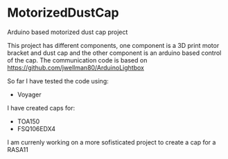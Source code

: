 # MotorizedDustCap
Arduino based motorized dust cap project

This project has different components, one component is a 3D print motor bracket and dust cap and the other component is an arduino based 
control of the cap. The communication code is based on https://github.com/jwellman80/ArduinoLightbox

So far I have tested the code using:
* Voyager

I have created caps for:
* TOA150
* FSQ106EDX4

I am currenly working on a more sofisticated project to create a cap for a RASA11